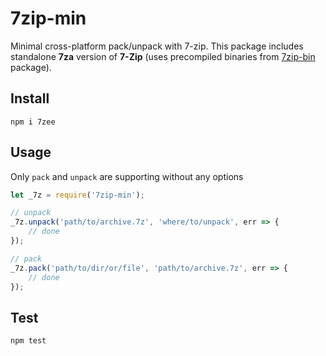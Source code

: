 7zip-min
========

Minimal cross-platform pack/unpack with 7-zip. 
This package includes standalone **7za** version of **7-Zip** (uses precompiled binaries from [7zip-bin](https://github.com/develar/7zip-bin) package).

Install
-------

`npm i 7zee`

Usage
-----

Only `pack` and `unpack` are supporting without any options

```js
let _7z = require('7zip-min');

// unpack
_7z.unpack('path/to/archive.7z', 'where/to/unpack', err => {
    // done
});

// pack
_7z.pack('path/to/dir/or/file', 'path/to/archive.7z', err => {
    // done
});
```

Test
----

`npm test`
